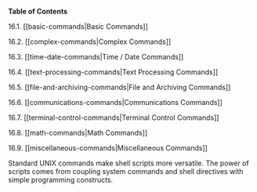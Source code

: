 **Table of Contents**

16.1. [[basic-commands|Basic Commands]]

16.2. [[complex-commands|Complex Commands]]

16.3. [[time-date-commands|Time / Date Commands]]

16.4. [[text-processing-commands|Text Processing Commands]]

16.5. [[file-and-archiving-commands|File and Archiving Commands]]

16.6. [[communications-commands|Communications Commands]]

16.7. [[terminal-control-commands|Terminal Control Commands]]

16.8. [[math-commands|Math Commands]]

16.9. [[miscellaneous-commands|Miscellaneous Commands]]

Standard UNIX commands make shell scripts more versatile. The power of scripts comes from coupling system commands and shell directives with simple programming constructs.
